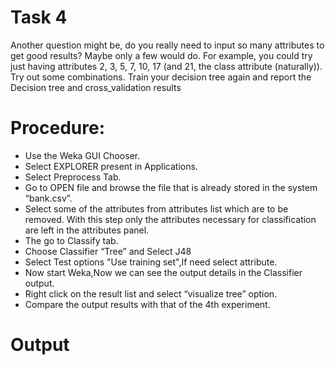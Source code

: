 # Task 4
Another question might be, do you really need to input so many attributes to get good results? 
Maybe only a few would do. For example, you could try just having attributes 2, 3, 5, 7, 10, 17 
(and 21, the class attribute (naturally)). Try out some combinations. Train your decision tree 
again and report the Decision tree and cross_validation results
# Procedure:
- Use the Weka GUI Chooser.
-  Select EXPLORER present in Applications.
-  Select Preprocess Tab.
-  Go to OPEN file and browse the file that is already stored in the system “bank.csv”. 
- Select some of the attributes from attributes list which are to be removed. With this step only the 
attributes necessary for classification are left in the attributes panel. 
- The go to Classify tab. 
- Choose Classifier “Tree” and Select J48 
- Select Test options "Use training set",If need select attribute. 
- Now start Weka,Now we can see the output details in the Classifier output. 
- Right click on the result list and select “visualize tree” option. 
- Compare the output results with that of the 4th experiment.
# Output
